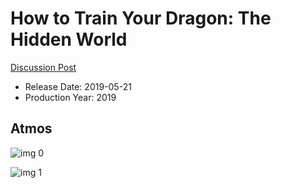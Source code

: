 # How to Train Your Dragon: The Hidden World

[Discussion Post](https://www.avsforum.com/threads/bass-eq-for-filtered-movies.2995212/post-57871780)

* Release Date: 2019-05-21
* Production Year: 2019

## Atmos

![img 0](https://i.imgur.com/epxjfne.jpg)

![img 1](https://i.imgur.com/jeA00iM.jpg)

